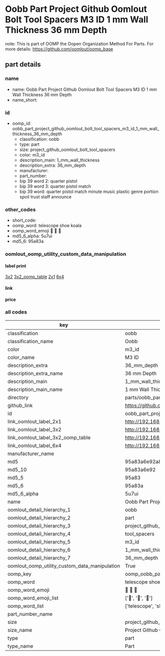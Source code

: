# Oobb Part Project Github Oomlout Bolt Tool Spacers M3 ID 1 mm Wall Thickness 36 mm Depth  

note: This is part of OOMP the Oopen Organization Method For Parts. For more details: https://github.com/oomlout/oomp_base

##  part details
  







### name
* name: Oobb Part Project Github Oomlout Bolt Tool Spacers M3 ID 1 mm Wall Thickness 36 mm Depth
* name_short: 
### id
* oomp_id: oobb_part_project_github_oomlout_bolt_tool_spacers_m3_id_1_mm_wall_thickness_36_mm_depth
  * classification: oobb
  * type: part
  * size: project_github_oomlout_bolt_tool_spacers
  * color: m3_id
  * description_main: 1_mm_wall_thickness
  * description_extra: 36_mm_depth
  * manufacturer: 
  * part_number: 
  * bip 39 word 2: quarter pistol
  * bip 39 word 3: quarter pistol match
  * bip 39 word: quarter pistol match minute music plastic genre portion spoil trust staff announce

### other_codes
* short_code: 
* oomp_word: telescope shoe koala
* oomp_word_emoji :telescope: :shoe: :koala:
* md5_6_alpha: 5u7ui
* md5_6: 95a83a






### oomlout_oomp_utility_custom_data_manipulation
#### label print
[3x2](http://192.168.1.245:1112/?label=oomp%205u7ui)
[3x2_oomp_table](http://192.168.1.108:1112/?label=oomp%205u7ui)
[2x1](http://192.168.1.242:1112/?label=oomp%205u7ui)
[6x4](http://192.168.1.55:1112/?label=oomp%205u7ui)    

#### link

                              

#### price







### all codes 
| key | value |  
| --- | --- |  
| classification | oobb |  
| classification_name | Oobb |  
| color | m3_id |  
| color_name | M3 ID |  
| description_extra | 36_mm_depth |  
| description_extra_name | 36 mm Depth |  
| description_main | 1_mm_wall_thickness |  
| description_main_name | 1 mm Wall Thickness |  
| directory | parts/oobb_part_project_github_oomlout_bolt_tool_spacers_m3_id_1_mm_wall_thickness_36_mm_depth |  
| github_link | https://github.com/oomlout/oomlout_oomp_part_src/tree/main/parts/oobb_part_project_github_oomlout_bolt_tool_spacers_m3_id_1_mm_wall_thickness_36_mm_depth |  
| id | oobb_part_project_github_oomlout_bolt_tool_spacers_m3_id_1_mm_wall_thickness_36_mm_depth |  
| link_oomlout_label_2x1 | http://192.168.1.242:1112/?label=oomp%205u7ui |  
| link_oomlout_label_3x2 | http://192.168.1.245:1112/?label=oomp%205u7ui |  
| link_oomlout_label_3x2_oomp_table | http://192.168.1.108:1112/?label=oomp%205u7ui |  
| link_oomlout_label_6x4 | http://192.168.1.55:1112/?label=oomp%205u7ui |  
| manufacturer_name |  |  
| md5 | 95a83a6e92a84c229848f8d511a95d7b |  
| md5_10 | 95a83a6e92 |  
| md5_5 | 95a83 |  
| md5_6 | 95a83a |  
| md5_6_alpha | 5u7ui |  
| name | Oobb Part Project Github Oomlout Bolt Tool Spacers M3 ID 1 mm Wall Thickness 36 mm Depth |  
| oomlout_detail_hierarchy_1 | oobb |  
| oomlout_detail_hierarchy_2 | part |  
| oomlout_detail_hierarchy_3 | project_github_bolt |  
| oomlout_detail_hierarchy_4 | tool_spacers |  
| oomlout_detail_hierarchy_5 | m3_id |  
| oomlout_detail_hierarchy_6 | 1_mm_wall_thickness |  
| oomlout_detail_hierarchy_7 | 36_mm_depth |  
| oomlout_oomp_utility_custom_data_manipulation | True |  
| oomp_key | oomp_oobb_part_project_github_oomlout_bolt_tool_spacers_m3_id_1_mm_wall_thickness_36_mm_depth |  
| oomp_word | telescope shoe koala |  
| oomp_word_emoji | :telescope: :shoe: :koala: |  
| oomp_word_emoji_list | [':telescope:', ':shoe:', ':koala:'] |  
| oomp_word_list | ['telescope', 'shoe', 'koala'] |  
| part_number_name |  |  
| size | project_github_oomlout_bolt_tool_spacers |  
| size_name | Project Github Oomlout Bolt Tool Spacers |  
| type | part |  
| type_name | Part |  
